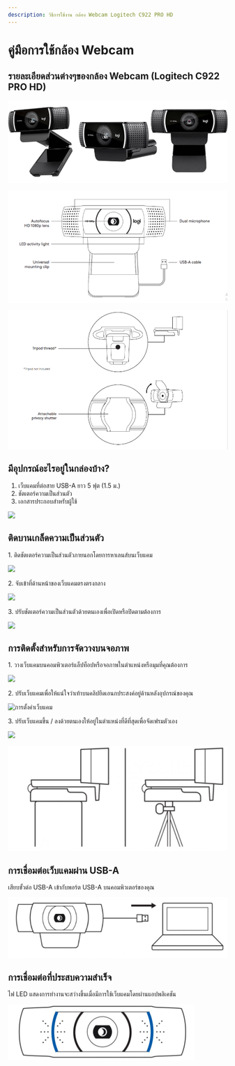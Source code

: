 ```yaml
---
description: วิธีการใช้งาน กล้อง Webcam Logitech C922 PRO HD
---
```


# คู่มือการใช้กล้อง Webcam

## รายละเอียดส่วนต่างๆของกล้อง Webcam (Logitech C922 PRO HD)

![](<../../.gitbook/assets/image (46).png>)

![](<../../.gitbook/assets/image (55).png>)

![](<../../.gitbook/assets/image (56).png>)

## **มีอุปกรณ์อะไรอยู่ในกล่องบ้าง?**

1. เว็บแคมที่ต่อสาย USB-A ยาว 5 ฟุต (1.5 ม.)
2. ชัตเตอร์ความเป็นส่วนตัว
3. เอกสารประกอบสำหรับผู้ใช้

![](https://manuals.plus/wp-content/uploads/2020/12/Screenshot\_3-19-300x176.png)

## ติดบานเกล็ดความเป็นส่วนตัว

&#x20;         1\. ติดชัตเตอร์ความเป็นส่วนตัวภายนอกโดยการหาเลนส์บนเว็บแคม

![](https://manuals.plus/wp-content/uploads/2020/12/Screenshot\_4-11-300x259.png)

&#x20;         2\. จับเข้าที่ด้านหน้าของเว็บแคมตรงตรงกลาง

![](https://manuals.plus/wp-content/uploads/2020/12/Screenshot\_6-9-300x228.png)

&#x20;         3\. ปรับชัตเตอร์ความเป็นส่วนตัวด้วยตนเองเพื่อเปิดหรือปิดตามต้องการ

![](https://manuals.plus/wp-content/uploads/2020/12/Screenshot\_7-9-300x227.png)

## **การติดตั้ง**สำหรับการจัดวางบนจอภาพ

&#x20;         1\. วางเว็บแคมบนคอมพิวเตอร์แล็ปท็อปหรือจอภาพในตำแหน่งหรือมุมที่คุณต้องการ

![](https://manuals.plus/wp-content/uploads/2020/12/7-179-241x300.jpg)

&#x20;         2\. ปรับเว็บแคมเพื่อให้แน่ใจว่าเท้าบนคลิปยึดเอนกประสงค์อยู่ด้านหลังอุปกรณ์ของคุณ

![การตั้งค่าเว็บแคม](https://manuals.plus/wp-content/uploads/2020/12/8-162-243x300.jpg)

&#x20;         3\. ปรับเว็บแคมขึ้น / ลงด้วยตนเองให้อยู่ในตำแหน่งที่ดีที่สุดเพื่อจัดเฟรมตัวเอง

![](https://manuals.plus/wp-content/uploads/2020/12/9-140-293x300.jpg)



![](<../../.gitbook/assets/image (62).png>)

## **การเชื่อมต่อเว็บแคมผ่าน USB-A**

เสียบขั้วต่อ USB-A เข้ากับพอร์ต USB-A บนคอมพิวเตอร์ของคุณ

![](<../../.gitbook/assets/image (59).png>)

## **การเชื่อมต่อที่ประสบความสำเร็จ**

ไฟ LED แสดงการทำงานจะสว่างขึ้นเมื่อมีการใช้เว็บแคมโดยผ่านแอปพลิเคชัน

![](<../../.gitbook/assets/image (61).png>)
